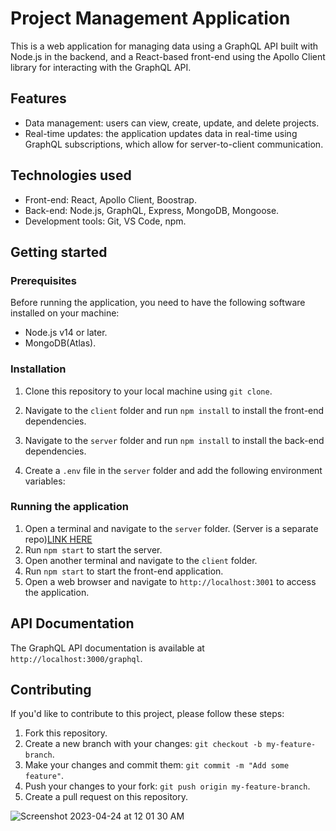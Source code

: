 #  Project Management Application

This is a web application for managing data using a GraphQL API built with Node.js in the backend, and a React-based front-end using the Apollo Client library for interacting with the GraphQL API.


## Features
-   Data management: users can view, create, update, and delete projects.
-   Real-time updates: the application updates data in real-time using GraphQL subscriptions, which allow for server-to-client communication.

## Technologies used
-   Front-end: React, Apollo Client, Boostrap.
-   Back-end: Node.js, GraphQL, Express, MongoDB, Mongoose.
-   Development tools: Git, VS Code, npm.
## Getting started

### Prerequisites

Before running the application, you need to have the following software installed on your machine:

-   Node.js v14 or later.
-   MongoDB(Atlas).

### Installation

1.  Clone this repository to your local machine using `git clone`.
    
2.  Navigate to the `client` folder and run `npm install` to install the front-end dependencies.
    
3.  Navigate to the `server` folder and run `npm install` to install the back-end dependencies.
    
4.  Create a `.env` file in the `server` folder and add the following environment variables:
### Running the application

1.  Open a terminal and navigate to the `server` folder. (Server is a separate repo)[LINK HERE](https://github.com/jozzbruer/Project-Management-backend)
2.  Run `npm start` to start the server.
3.  Open another terminal and navigate to the `client` folder.
4.  Run `npm start` to start the front-end application.
5.  Open a web browser and navigate to `http://localhost:3001` to access the application.

## API Documentation

The GraphQL API documentation is available at `http://localhost:3000/graphql`.

## Contributing

If you'd like to contribute to this project, please follow these steps:

1.  Fork this repository.
2.  Create a new branch with your changes: `git checkout -b my-feature-branch`.
3.  Make your changes and commit them: `git commit -m "Add some feature"`.
4.  Push your changes to your fork: `git push origin my-feature-branch`.
5.  Create a pull request on this repository.

![Screenshot 2023-04-24 at 12 01 30 AM](https://user-images.githubusercontent.com/21253158/233941050-3f6729df-115c-4667-89db-98989310d6a4.png)
